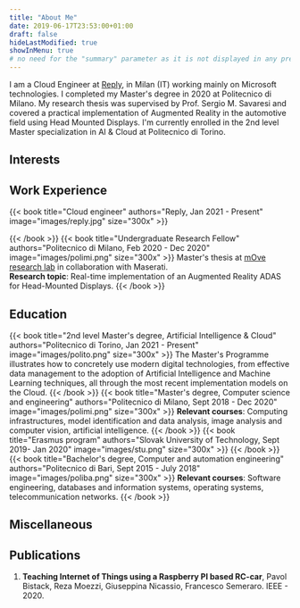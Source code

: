 ```yaml
---
title: "About Me"
date: 2019-06-17T23:53:00+01:00
draft: false
hideLastModified: true
showInMenu: true
# no need for the "summary" parameter as it is not displayed in any previews
---
```


I am a Cloud Engineer at [Reply](https://www.reply.com/cluster-reply/en/), in Milan (IT) working mainly on Microsoft technologies.
I completed my Master's degree in 2020 at Politecnico di Milano. My research thesis was supervised by Prof. Sergio M. 
Savaresi and covered a practical implementation of Augmented Reality in the automotive field using Head Mounted Displays. 
I'm currently enrolled in the 2nd level Master specialization in AI & Cloud at Politecnico di Torino.

## Interests

## Work Experience
{{< book title="Cloud engineer" authors="Reply, Jan 2021 - Present" image="images/reply.jpg" size="300x" >}}

{{< /book >}}
{{< book title="Undergraduate Research Fellow" authors="Politecnico di Milano, Feb 2020 - Dec 2020" image="images/polimi.png" size="300x" >}}
Master's thesis at [mOve research lab](https://www.move.deib.polimi.it/) in collaboration with Maserati.\
**Research topic**: Real-time implementation of an Augmented Reality ADAS for Head-Mounted Displays.
{{< /book >}}

## Education
{{< book title="2nd level Master's degree, Artificial Intelligence & Cloud" authors="Politecnico di Torino, Jan 2021 - Present" image="images/polito.png" size="300x" >}}
The Master's Programme illustrates how to concretely use modern digital technologies, from effective data management to the adoption of Artificial Intelligence and Machine Learning techniques, all through the most recent implementation models on the Cloud.
{{< /book >}}
{{< book title="Master's degree, Computer science and engineering" authors="Politecnico di Milano, Sept 2018 - Dec 2020" image="images/polimi.png" size="300x" >}}
**Relevant courses**: Computing infrastructures, model identification and data analysis, image analysis and computer vision, artificial intelligence.
{{< /book >}}
{{< book title="Erasmus program" authors="Slovak University of Technology, Sept 2019- Jan 2020" image="images/stu.png" size="300x" >}}
{{< /book >}}
{{< book title="Bachelor's degree, Computer and automation engineering" authors="Politecnico di Bari, Sept 2015 - July 2018" image="images/poliba.png" size="300x" >}}
**Relevant courses**: Software engineering, databases and information systems, operating systems, telecommunication networks.
{{< /book >}}

## Miscellaneous

## Publications
1. **Teaching Internet of Things using a Raspberry PI based RC-car**, Pavol Bistack, Reza Moezzi, Giuseppina Nicassio, Francesco Semeraro. IEEE - 2020. 